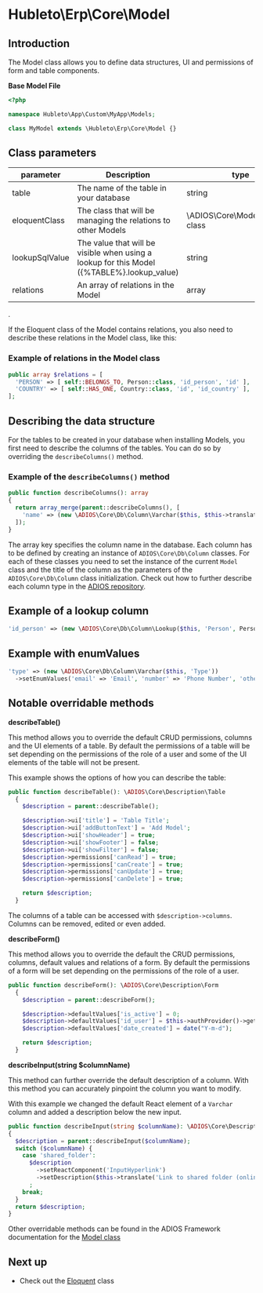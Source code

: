 # Hubleto\Erp\Core\Model

## Introduction

The Model class allows you to define data structures, UI and permissions of form and table components.

**Base Model File**

```php
<?php

namespace Hubleto\App\Custom\MyApp\Models;

class MyModel extends \Hubleto\Erp\Core\Model {}
```

## Class parameters

| parameter      | Description                                                                                  | type                             |
| -------------- | -------------------------------------------------------------------------------------------- | -------------------------------- |
| table          | The name of the table in your database                                                       | string                           |
| eloquentClass  | The class that will be managing the relations to other Models                                | \ADIOS\Core\Model\Eloquent class |
| lookupSqlValue | The value that will be visible when using a lookup for this Model ({\%TABLE\%}.lookup_value) | string                           |
| relations      | An array of relations in the Model                                                           | array                            |

.

If the Eloquent class of the Model contains relations, you also need to describe these relations in the Model class, like this:

### Example of relations in the Model class

```php
public array $relations = [
  'PERSON' => [ self::BELONGS_TO, Person::class, 'id_person', 'id' ],
  'COUNTRY' => [ self::HAS_ONE, Country::class, 'id', 'id_country' ],
];
```

## Describing the data structure

For the tables to be created in your database when installing Models, you first need to describe the columns of the tables. You can do so by overriding the `describeColumns()` method.

### Example of the `describeColumns()` method

```php
public function describeColumns(): array
{
  return array_merge(parent::describeColumns(), [
    'name' => (new \ADIOS\Core\Db\Column\Varchar($this, $this->translate('Name'))),
  ]);
}
```

The array key specifies the column name in the database. Each column has to be defined by creating an instance of `ADIOS\Core\Db\Column` classes. For each of these classes you need to set the instance of the current `Model` class and the title of the column as the parameters of the `ADIOS\Core\Db\Column` class initialization. Check out how to further describe each column type in the [ADIOS repository](https://github.com/wai-blue/adios/tree/main/src/Core/Db/Column).

## Example of a lookup column

```php
'id_person' => (new \ADIOS\Core\Db\Column\Lookup($this, 'Person', Person::class))
```

## Example with enumValues

```php
'type' => (new \ADIOS\Core\Db\Column\Varchar($this, 'Type'))
  ->setEnumValues('email' => 'Email', 'number' => 'Phone Number', 'other' => 'Other')
```

## Notable overridable methods

**describeTable()**

This method allows you to override the default CRUD permissions, columns and the UI elements of a table.
By default the permissions of a table will be set depending on the permissions of the role of a user and some of the UI elements of the table will not be present.

This example shows the options of how you can describe the table:

```php
public function describeTable(): \ADIOS\Core\Description\Table
  {
    $description = parent::describeTable();

    $description->ui['title'] = 'Table Title';
    $description->ui['addButtonText'] = 'Add Model';
    $description->ui['showHeader'] = true;
    $description->ui['showFooter'] = false;
    $description->ui['showFilter'] = false;
    $description->permissions['canRead'] = true;
    $description->permissions['canCreate'] = true;
    $description->permissions['canUpdate'] = true;
    $description->permissions['canDelete'] = true;

    return $description;
  }
```

The columns of a table can be accessed with `$description->columns`. Columns can be removed, edited or even added.

**describeForm()**

This method allows you to override the default the CRUD permissions, columns, default values and relations of a form.
By default the permissions of a form will be set depending on the permissions of the role of a user.

```php
public function describeForm(): \ADIOS\Core\Description\Form
  {
    $description = parent::describeForm();

    $description->defaultValues['is_active'] = 0;
    $description->defaultValues['id_user'] = $this->authProvider()->getUserId();
    $description->defaultValues['date_created'] = date("Y-m-d");

    return $description;
  }
```

**describeInput(string $columnName)**

This method can further override the default description of a column. With this method you can accurately pinpoint the column you want to modify.

With this example we changed the default React element of a `Varchar` column and added a description below the new input.

```php
public function describeInput(string $columnName): \ADIOS\Core\Description\Input
{
  $description = parent::describeInput($columnName);
  switch ($columnName) {
    case 'shared_folder':
      $description
        ->setReactComponent('InputHyperlink')
        ->setDescription($this->translate('Link to shared folder (online storage) with related documents'))
      ;
    break;
  }
  return $description;
}
```

Other overridable methods can be found in the ADIOS Framework documentation for the [Model class](https://github.com/wai-blue/adios/blob/main/src/Core/Model.php)

## Next up

- Check out the [Eloquent](eloquent) class
